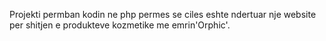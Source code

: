 Projekti permban kodin ne php permes se ciles eshte ndertuar nje website per shitjen e produkteve kozmetike me emrin'Orphic'.
